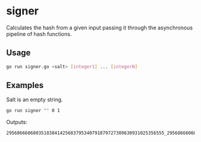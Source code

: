 # signer

Calculates the hash from a given input passing it through the asynchronous pipeline of hash functions.

## Usage

```bash
go run signer.go <salt> [integer1] ... [integerN]
```

## Examples

Salt is an empty string.

```bash
go run signer "" 0 1
```

Outputs:

```bash
29568666068035183841425683795340791879727309630931025356555_29568666068035183841425683795340791879727309630931025356555
```
